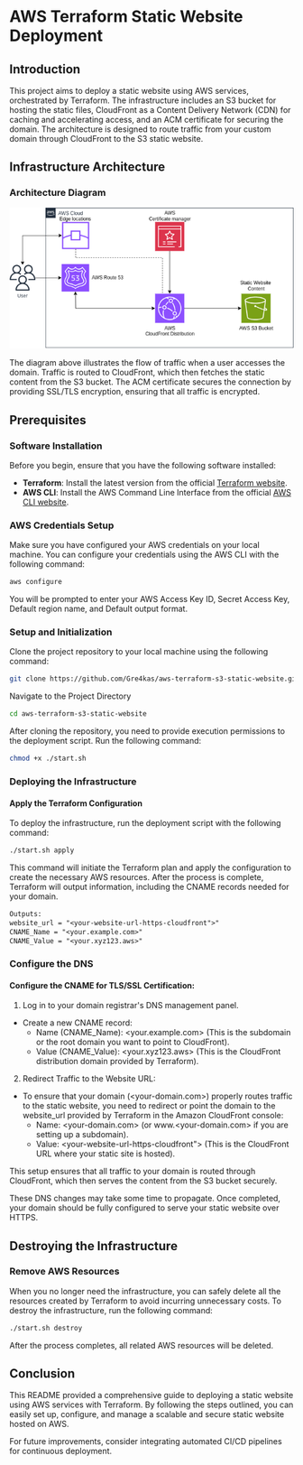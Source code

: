 # AWS Terraform Static Website Deployment

## Introduction

This project aims to deploy a static website using AWS services, orchestrated by Terraform. The infrastructure includes an S3 bucket for hosting the static files, CloudFront as a Content Delivery Network (CDN) for caching and accelerating access, and an ACM certificate for securing the domain. The architecture is designed to route traffic from your custom domain through CloudFront to the S3 static website.

## Infrastructure Architecture

### Architecture Diagram

![Static Website Infrastructure Diagram](images/staticWebsite.png)

The diagram above illustrates the flow of traffic when a user accesses the domain. Traffic is routed to CloudFront, which then fetches the static content from the S3 bucket. The ACM certificate secures the connection by providing SSL/TLS encryption, ensuring that all traffic is encrypted.

## Prerequisites

### Software Installation

Before you begin, ensure that you have the following software installed:

- **Terraform**: Install the latest version from the official [Terraform website](https://www.terraform.io/downloads.html).
- **AWS CLI**: Install the AWS Command Line Interface from the official [AWS CLI website](https://aws.amazon.com/cli/).

### AWS Credentials Setup

Make sure you have configured your AWS credentials on your local machine. You can configure your credentials using the AWS CLI with the following command:

```sh
aws configure
```

You will be prompted to enter your AWS Access Key ID, Secret Access Key, Default region name, and Default output format.

### Setup and Initialization

Clone the project repository to your local machine using the following command:

```sh
git clone https://github.com/Gre4kas/aws-terraform-s3-static-website.git
```

Navigate to the Project Directory

```sh
cd aws-terraform-s3-static-website
```

After cloning the repository, you need to provide execution permissions to the deployment script. Run the following command:

```sh
chmod +x ./start.sh
```

### Deploying the Infrastructure

#### Apply the Terraform Configuration
To deploy the infrastructure, run the deployment script with the following command:
```sh
./start.sh apply
```

This command will initiate the Terraform plan and apply the configuration to create the necessary AWS resources. After the process is complete, Terraform will output information, including the CNAME records needed for your domain.

```
Outputs:
website_url = "<your-website-url-https-cloudfront">"
CNAME_Name = "<your.example.com>"
CNAME_Value = "<your.xyz123.aws>"
```

### Configure the DNS

#### Configure the CNAME for TLS/SSL Certification:

1. Log in to your domain registrar's DNS management panel.
- Create a new CNAME record:
  - Name (CNAME_Name): <your.example.com> (This is the subdomain or the root domain you want to point to CloudFront).
  - Value (CNAME_Value): <your.xyz123.aws> (This is the CloudFront distribution domain provided by Terraform).

2. Redirect Traffic to the Website URL:
- To ensure that your domain (<your-domain.com>) properly routes traffic to the static website, you need to redirect or point the domain to the website_url provided by Terraform in the Amazon CloudFront console:
  - Name: <your-domain.com> (or www.<your-domain.com> if you are setting up a subdomain).
  - Value: <your-website-url-https-cloudfront"> (This is the CloudFront URL where your static site is hosted).

This setup ensures that all traffic to your domain is routed through CloudFront, which then serves the content from the S3 bucket securely.

These DNS changes may take some time to propagate. Once completed, your domain should be fully configured to serve your static website over HTTPS.

## Destroying the Infrastructure

### Remove AWS Resources

When you no longer need the infrastructure, you can safely delete all the resources created by Terraform to avoid incurring unnecessary costs. To destroy the infrastructure, run the following command:

```bash
./start.sh destroy
```

After the process completes, all related AWS resources will be deleted.

## Conclusion

This README provided a comprehensive guide to deploying a static website using AWS services with Terraform. By following the steps outlined, you can easily set up, configure, and manage a scalable and secure static website hosted on AWS.

For future improvements, consider integrating automated CI/CD pipelines for continuous deployment.